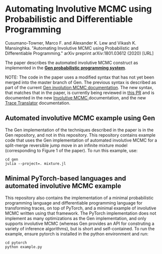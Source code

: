 # Automating Involutive MCMC using Probabilistic and Differentiable Programming

Cusumano-Towner, Marco F. and Alexander K. Lew and Vikash K. Mansinghka. "Automating Involutive MCMC using Probabilistic and Differentiable Programming." arXiv preprint arXiv:1801.03612 (2020) [URL]

The paper describes the automated involutive MCMC construct as implemented in the [**Gen probabilistic programming system**](https://www.gen.dev).

NOTE: The code in the paper uses a modified syntax that has not yet been merged into the master branch of Gen. The previous syntax is described as part of the current [Gen involution MCMC documentation](https://www.gen.dev/dev/ref/mcmc/#Involution-MCMC-1). The new syntax, that matches that in the paper, is currently being reviewed in [this PR](https://github.com/probcomp/Gen.jl/pull/290) and is documented in the new [Involutive MCMC ](https://github.com/probcomp/Gen.jl/blob/20200416-marcoct-translatordsl/docs/src/ref/mcmc.md#involutive-mcmc) documentation, and the new [Trace Translator](https://github.com/probcomp/Gen.jl/blob/20200416-marcoct-translatordsl/docs/src/ref/trace_translators.md#trace-translators) documentation. 

## Automated involutive MCMC example using Gen
The Gen implementation of the techniques described in the paper is in the Gen repository, and not in this repository.
This repository contains example code that uses the Gen implementation of automated involutive MCMC for a split-merge reversible jump move in an infinite mixture model (corresponding to Figure 1 of the paper). To run this example, use:
```
cd gen
julia --project=. mixture.jl
```

## Minimal PyTorch-based languages and automated involutive MCMC example
This repository also contains the implementation of a minimal probabilistic programming language and differentiable programming language for transforming traces, on top of PyTorch, and a minimal example of involutive MCMC written using that framework. The PyTorch implementation does not implement as many optimizations as the Gen implementation, and only supports involutive MCMC (whereas Gen provides an API for construting a variety of inference algorithms), but is short and self-contained. To run the example, ensure pytorch is installed in the python environment and run:
```
cd pytorch
python example.py
```
